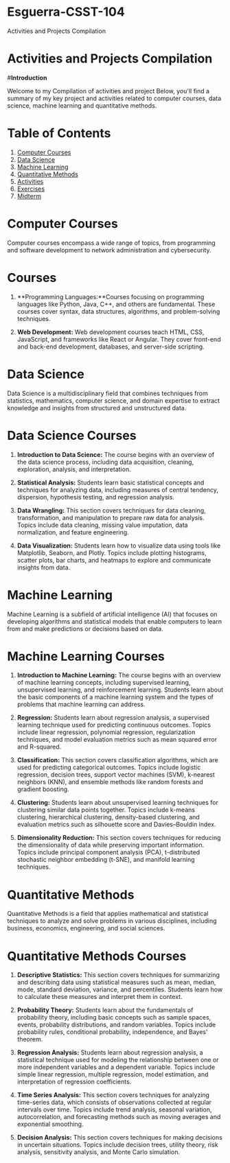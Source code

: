 # Esguerra-CSST-104
Activities and Projects Compilation

# **Activities and Projects Compilation**

#**Introduction**

 Welcome to my Compilation of activities and project Below, you'll find a summary of my key project and activities related to computer courses, data science, machine learning and quantitative methods.


# **Table of Contents**

1.  [Computer Courses](#computer-courses)
2.  [Data Science](#data-science)
3.  [Machine Learning](#machine-learning)
4.  [Quantitative Methods](#quantitative-methods)
5.  [Activities](#activities-during-lab)
6.  [Exercises](#during-onlineclass)
7.  [Midterm](#alternative-midterm)


# **Computer Courses**

Computer courses encompass a wide range of topics, from programming and software development to network administration and cybersecurity.

# **Courses**

1. **Programming Languages:**Courses focusing on programming languages like Python, Java, C++, and others are fundamental. These courses cover syntax, data structures, algorithms, and problem-solving techniques.

2. **Web Development:** Web development courses teach HTML, CSS, JavaScript, and frameworks like React or Angular. They cover front-end and back-end development, databases, and server-side scripting.


# **Data Science**

Data Science is a multidisciplinary field that combines techniques from statistics, mathematics, computer science, and domain expertise to extract knowledge and insights from structured and unstructured data.

# **Data Science Courses**

 1. **Introduction to Data Science:** The course begins with an overview of the data science process, including data acquisition, cleaning, exploration, analysis, and interpretation.

2. **Statistical Analysis:** Students learn basic statistical concepts and techniques for analyzing data, including measures of central tendency, dispersion, hypothesis testing, and regression analysis.

3. **Data Wrangling:** This section covers techniques for data cleaning, transformation, and manipulation to prepare raw data for analysis. Topics include data cleaning, missing value imputation, data normalization, and feature engineering.

4. **Data Visualization:** Students learn how to visualize data using tools like Matplotlib, Seaborn, and Plotly. Topics include plotting histograms, scatter plots, bar charts, and heatmaps to explore and communicate insights from data.

# **Machine Learning**

Machine Learning is a subfield of artificial intelligence (AI) that focuses on developing algorithms and statistical models that enable computers to learn from and make predictions or decisions based on data.

 # **Machine Learning Courses**

 1. **Introduction to Machine Learning:** The course begins with an overview of machine learning concepts, including supervised learning, unsupervised learning, and reinforcement learning. Students learn about the basic components of a machine learning system and the types of problems that machine learning can address.

2. **Regression:** Students learn about regression analysis, a supervised learning technique used for predicting continuous outcomes. Topics include linear regression, polynomial regression, regularization techniques, and model evaluation metrics such as mean squared error and R-squared.

3. **Classification:** This section covers classification algorithms, which are used for predicting categorical outcomes. Topics include logistic regression, decision trees, support vector machines (SVM), k-nearest neighbors (KNN), and ensemble methods like random forests and gradient boosting.

4. **Clustering:** Students learn about unsupervised learning techniques for clustering similar data points together. Topics include k-means clustering, hierarchical clustering, density-based clustering, and evaluation metrics such as silhouette score and Davies–Bouldin index.

5. **Dimensionality Reduction:** This section covers techniques for reducing the dimensionality of data while preserving important information. Topics include principal component analysis (PCA), t-distributed stochastic neighbor embedding (t-SNE), and manifold learning techniques.

# **Quantitative Methods**


Quantitative Methods is a field that applies mathematical and statistical techniques to analyze and solve problems in various disciplines, including business, economics, engineering, and social sciences.


# **Quantitative Methods Courses**

1. **Descriptive Statistics:** This section covers techniques for summarizing and describing data using statistical measures such as mean, median, mode, standard deviation, variance, and percentiles. Students learn how to calculate these measures and interpret them in context.

2. **Probability Theory:** Students learn about the fundamentals of probability theory, including basic concepts such as sample spaces, events, probability distributions, and random variables. Topics include probability rules, conditional probability, independence, and Bayes' theorem.

3. **Regression Analysis:** Students learn about regression analysis, a statistical technique used for modeling the relationship between one or more independent variables and a dependent variable. Topics include simple linear regression, multiple regression, model estimation, and interpretation of regression coefficients.

4. **Time Series Analysis:** This section covers techniques for analyzing time-series data, which consists of observations collected at regular intervals over time. Topics include trend analysis, seasonal variation, autocorrelation, and forecasting methods such as moving averages and exponential smoothing.

5. **Decision Analysis:** This section covers techniques for making decisions in uncertain situations. Topics include decision trees, utility theory, risk analysis, sensitivity analysis, and Monte Carlo simulation.
